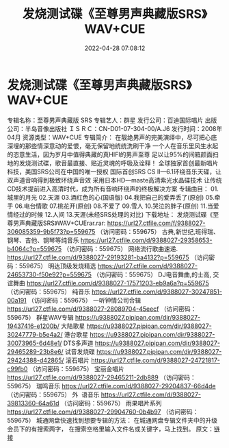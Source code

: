 ﻿---
title: 发烧测试碟《至尊男声典藏版SRS》WAV+CUE
date: 2022-04-28 07:08:12
categories: 试音碟、非卖品、发烧碟
tags: 国语流行
---
# 发烧测试碟《至尊男声典藏版SRS》WAV+CUE

专辑名称：至尊男声典藏版 SRS
专辑艺人：群星
发行公司：百迪国际唱片
出版公司：半岛音像出版社
ＩＳＲＣ：CN-D01-07-304-00/A.J6
发行时间：2008年04月
资源类型：WAV+CUE
专辑简介：
在靓绝男声的完美演绎中，尽可把心底深埋的那些情深意动的爱恨，毫无保留地统统洗刷干净
一个人在音乐里风生水起的恣意生活，因为岁月中值得典藏的真HIFI的男声至尊
足以让95%的间箱颜面扫地的发烧测试碟，歌音最直接、贴近灵魂的呼吸及诠释！
全球独家首创最新唱片科技，美国SRS公司在中国的唯一授权
国际首创SRS CS II—6.1环绕音乐天碟，让双声道音响得到极致环绕声音效
采用日本HD—maste高清紫光水晶碟技术
让传统CD技术提前进入高清时代，成为所有音响环绕声的终极解决方案
专辑曲目：
01.城里的月光
02.天涯
03.酒红色的心(国语版)
04.我把自己的爱弄丢了(原创)
05.牵手
06.电台情歌
07.桃花开(原创)
08.不爱了
09.雪人
10.哭泣的胖子(原创)
11.当爱情经过的时候
12.人间
13.天涯(未经SRS处理的对比)
下载地址：
发烧测试碟《至尊男声典藏版SRS》WAV+CUErar.rar: https://url27.ctfile.com/f/9388027-306085359-9b5f73?p=559675
（访问密码：559675）
古典,新世纪,班得瑞、钢琴、吉他、钢琴等纯音乐
https://url27.ctfile.com/d/9388027-29358653-b4064c?p=559675
（访问密码：559675）
网络流行歌曲速递.
https://url27.ctfile.com/d/9388027-29193281-ba4132?p=559675
（访问密码：559675）
明达顶级发烧精选
https://url27.ctfile.com/d/9388027-24653730-f50e92?p=559675
（访问密码：559675）
DJ电音舞曲,的士高,
交谊舞曲
https://url27.ctfile.com/d/9388027-17571203-eb9a6a?p=559675
（访问密码：559675）
纯音乐
https://url27.ctfile.com/d/9388027-30247851-00a191
（访问密码：559675）
一听钟情公司合辑
https://url27.ctfile.com/d/9388027-28089704-45eecf
（访问密码：559675）
群星WAV专辑
https://u9388027.pipipan.com/dir/9388027-19437416-e1200b/
大陆歌星
https://u9388027.pipipan.com/dir/9388027-30247779-b5e4a2/
港台歌星
https://u9388027.pipipan.com/dir/9388027-30073965-6d48e1/
DTS多声道
https://u9388027.pipipan.com/dir/9388027-29465289-23b8e6/
试音发烧碟
https://u9388027.pipipan.com/dir/9388027-29424388-d42865/
滚石唱片
https://url27.ctfile.com/d/9388027-24721817-c99fb0
（访问密码：559675）
宝丽金唱片
https://url27.ctfile.com/d/9388027-29465211-2db889
（访问密码：559675）
瑞鸣音乐
https://url27.ctfile.com/d/9388027-29204837-66d4de
（访问密码：559675）
外  语音乐
https://url27.ctfile.com/d/9388027-39813360-64a61d
（访问密码：559675）
雨果唱片系列
https://url27.ctfile.com/d/9388027-29904760-0b4b97
（访问密码：559675）
城通网盘快速找到想要专辑的方法：
在城通网盘专辑文件夹中的升级会员下的有搜索两字，
在搜索空格里输入文件名或关键字，马上找到。
原文：[链接](https://blog.sina.com.cn/s/blog_1647c7e7601030wx2.html)